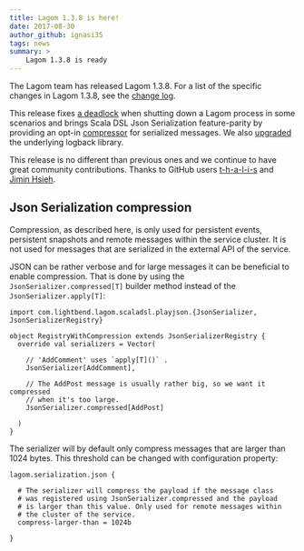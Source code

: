 ```yaml
---
title: Lagom 1.3.8 is here!
date: 2017-08-30
author_github: ignasi35
tags: news
summary: >
    Lagom 1.3.8 is ready
---
```


The Lagom team has released Lagom 1.3.8. For a list of the specific changes in Lagom 1.3.8, see the [change log](/changelog.html).

This release fixes [a deadlock](https://github.com/lagom/lagom/issues/974) when shutting down a Lagom process in some scenarios and brings Scala DSL Json Serialization feature-parity by providing an opt-in [compressor](https://github.com/lagom/lagom/issues/955) for serialized messages. We also [upgraded](https://github.com/lagom/lagom/issues/968) the underlying logback library.

This release is no different than previous ones and we continue to have great community contributions. Thanks to GitHub users [t-h-a-l-i-s](https://github.com/t-h-a-l-i-s) and [Jimin Hsieh](https://github.com/jiminhsieh).


## Json Serialization compression

Compression, as described here, is only used for persistent events, persistent snapshots and remote messages within the service cluster. It is not used for messages that are serialized in the external API of the service.

JSON can be rather verbose and for large messages it can be beneficial to enable compression. That is done by using the `JsonSerializer.compressed[T]` builder method instead of the `JsonSerializer.apply[T]`:

```
import com.lightbend.lagom.scaladsl.playjson.{JsonSerializer, JsonSerializerRegistry}

object RegistryWithCompression extends JsonSerializerRegistry {
  override val serializers = Vector(

    // 'AddComment' uses `apply[T]()` .
    JsonSerializer[AddComment],

    // The AddPost message is usually rather big, so we want it compressed
    // when it's too large.
    JsonSerializer.compressed[AddPost]

  )
}
```

The serializer will by default only compress messages that are larger than 1024 bytes. This threshold can be changed with configuration property:

```
lagom.serialization.json {

  # The serializer will compress the payload if the message class
  # was registered using JsonSerializer.compressed and the payload
  # is larger than this value. Only used for remote messages within
  # the cluster of the service.
  compress-larger-than = 1024b

}
```

